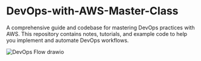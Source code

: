 # DevOps-with-AWS-Master-Class
A comprehensive guide and codebase for mastering DevOps practices with AWS. This repository contains notes, tutorials, and example code to help you implement and automate DevOps workflows.

![DevOps Flow drawio](https://github.com/ITech-Tutorials/DevOps-with-AWS-Master-Class/assets/40340097/26860533-c64d-4a1a-96ad-92d5d1f009f7)
